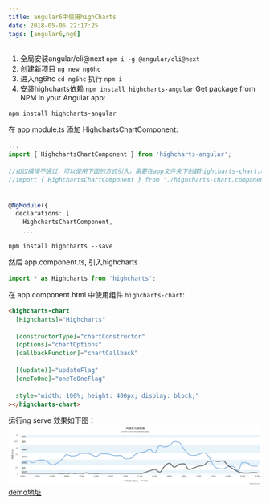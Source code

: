 ```yaml
---
title: angular6中使用highCharts
date: 2018-05-06 22:17:25
tags: [angular6,ng6]
---
```

1.  全局安装angular/cli@next
    `npm i -g @angular/cli@next`
2. 创建新项目
    `ng new ng6hc`
3. 进入ng6hc `cd ng6hc` 执行 `npm i`
4. 安装highcharts依赖
    `npm install highcharts-angular`
Get package from NPM in your Angular app:

```cli
npm install highcharts-angular
```

在 app.module.ts 添加 HighchartsChartComponent:

```ts
...
import { HighchartsChartComponent } from 'highcharts-angular';

//如过编译不通过，可以使用下面的方式引入，需要在app文件夹下创建highcharts-chart.component.ts 文件
//import { HighchartsChartComponent } from './highcharts-chart.component';


@NgModule({
  declarations: [
    HighchartsChartComponent,
    ...
```

```cli
npm install highcharts --save
```

然后 app.component.ts, 引入highcharts

```ts
import * as Highcharts from 'highcharts';
```

在 app.component.html 中使用组件 `highcharts-chart`:

```html
<highcharts-chart 
  [Highcharts]="Highcharts"

  [constructorType]="chartConstructor"
  [options]="chartOptions"
  [callbackFunction]="chartCallback"

  [(update)]="updateFlag"
  [oneToOne]="oneToOneFlag"

  style="width: 100%; height: 400px; display: block;"
></highcharts-chart>
```
运行ng serve
效果如下图：
![IMAGE](/postImg/ng6hc.jpg)
[demo地址](https://github.com/whyour/ng6hc.git)